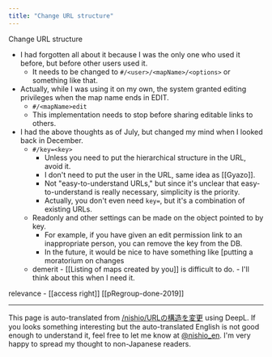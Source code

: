 ```yaml
---
title: "Change URL structure"
---
```


Change URL structure
- I had forgotten all about it because I was the only one who used it before, but before other users used it.
    - It needs to be changed to `#/<user>/<mapName>/<options>` or something like that.
- Actually, while I was using it on my own, the system granted editing privileges when the map name ends in EDIT.
    - `#/<mapName>edit`
    - This implementation needs to stop before sharing editable links to others.
- I had the above thoughts as of July, but changed my mind when I looked back in December.
    - `#/key=<key>`
        - Unless you need to put the hierarchical structure in the URL, avoid it.
        - I don't need to put the user in the URL, same idea as [[Gyazo]].
        - Not "easy-to-understand URLs," but since it's unclear that easy-to-understand is really necessary, simplicity is the priority.
        - Actually, you don't even need `key=`, but it's a combination of existing URLs.
    - Readonly and other settings can be made on the object pointed to by key.
        - For example, if you have given an edit permission link to an inappropriate person, you can remove the key from the DB.
        - In the future, it would be nice to have something like [putting a moratorium on changes
    - demerit
            - [[Listing of maps created by you]] is difficult to do.
            - I'll think about this when I need it.

relevance
    - [[access right]]
[[pRegroup-done-2019]]

---
This page is auto-translated from [/nishio/URLの構造を変更](https://scrapbox.io/nishio/URLの構造を変更) using DeepL. If you looks something interesting but the auto-translated English is not good enough to understand it, feel free to let me know at [@nishio_en](https://twitter.com/nishio_en). I'm very happy to spread my thought to non-Japanese readers.
